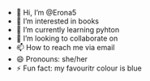 - 👋 Hi, I’m @Erona5
- 👀 I’m interested in books
- 🌱 I’m currently learning pyhton
- 💞️ I’m looking to collaborate on 
- 📫 How to reach me via email 
- 😄 Pronouns: she/her
- ⚡ Fun fact: my favouritr colour is blue

<!---
Erona5/Erona5 is a ✨ special ✨ repository because its `README.md` (this file) appears on your GitHub profile.
You can click the Preview link to take a look at your changes.
--->
